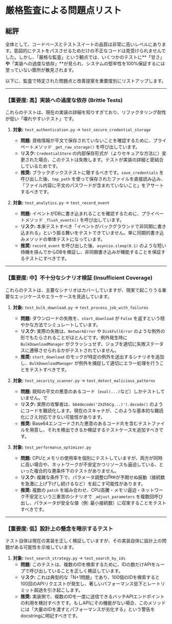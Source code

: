 # 厳格監査による問題点リスト

## 総評

全体として、コードベースとテストスイートの品質は非常に高いレベルにあります。意図的にテストをパスさせるためだけの不正なコードは見受けられませんでした。しかし、「厳格な監査」という観点では、いくつかのテストに**「甘さ」**や**「実装への過度な依存」**が見られ、システムの堅牢性を100%保証するには至っていない箇所が散見されます。

以下に、監査で特定された問題点と改善提案を重要度別にリストアップします。

---

### 【重要度: 高】実装への過度な依存 (Brittle Tests)

これらのテストは、現在の実装の詳細を知りすぎており、リファクタリング耐性が低い「壊れやすいテスト」です。

1.  **対象:** `test_authentication.py` -> `test_secure_credential_storage`
    *   **問題:** 資格情報が平文で保存されていないことを確認するために、プライベートメソッド `_get_raw_storage()` を呼び出しています。
    *   **リスク:** `CredentialStore` の内部保存形式が（よりセキュアな方法に）変更された場合、このテストは失敗します。テストが実装の詳細と密結合しているためです。
    *   **推奨:** ブラックボックステストに徹するべきです。`save_credentials` を呼び出した後、`tmp_path` を使って保存されたファイルを直接読み込み、「ファイル内容に平文のパスワードが含まれていないこと」をアサートするべきです。

2.  **対象:** `test_analytics.py` -> `test_record_event`
    *   **問題:** イベントがDBに書き込まれることを確認するために、プライベートメソッド `_flush_events()` を呼び出しています。
    *   **リスク:** 本来テストすべき「イベントがバックグラウンドで非同期に書き込まれる」という振る舞いをテストできていません。単に同期的書き込みメソッドの単体テストになっています。
    *   **推奨:** `record_event` を呼び出した後、`asyncio.sleep(0.1)` のような短い待機を挟んでからDBを検証し、非同期書き込みが機能することを保証するテストにすべきです。

---

### 【重要度: 中】不十分なシナリオ検証 (Insufficient Coverage)

これらのテストは、主要なシナリオはカバーしていますが、現実で起こりうる重要なエッジケースやエラーケースを見逃しています。

1.  **対象:** `test_bulk_download.py` -> `test_process_job_with_failures`
    *   **問題:** ダウンロードの失敗を、`start_download` が `False` を返すという穏やかな方法でシミュレートしています。
    *   **リスク:** 実際の失敗は、`NetworkError` や `DiskFullError` のような例外の形でもたらされることがほとんどです。例外発生時に `BulkDownloadManager` がクラッシュせず、ジョブを適切に失敗ステータスに遷移させられるかがテストされていません。
    *   **推奨:** `start_download` のモックが特定の例外を送出するシナリオを追加し、`BulkDownloadManager` が例外を捕捉して適切にエラー処理を行うことをテストすべきです。

2.  **対象:** `test_security_scanner.py` -> `test_detect_malicious_patterns`
    *   **問題:** 既知の平文の悪意のあるコード（`eval(...)`など）しかテストしていません。で
    *   **リスク:** 実際の攻撃者は、`b64decode('ZXZhbCg...)').decode()` のようにコードを難読化します。現在のスキャナが、このような基本的な難読化にさえ対応できない可能性があります。
    *   **推奨:** Base64エンコードされた悪意のあるコード片を含むテストファイルを用意し、それを検出できるか検証するテストケースを追加すべきです。

3.  **対象:** `test_performance_optimizer.py`
    *   **問題:** CPUとメモリの使用率を個別にテストしていますが、両方が同時に高い場合や、ネットワークが不安定かつリソースも逼迫している、といった複合的な悪条件下のテストがありません。
    *   **リスク:** 複雑な条件下で、パラメータ調整ロजिकが予期せぬ振動（接続数を急激に上げ下げし続けるなど）を起こす可能性があります。
    *   **推奨:** 複数の `patch` を組み合わせ、CPU高騰・メモリ逼迫・ネットワーク不安定という三重苦のシナリオで `_adjust_parameters` を複数回呼び出し、パラメータが安全な値（例: 最小接続数）に収束することをテストすべきです。

---

### 【重要度: 低】設計上の懸念を暗示するテスト

テスト自体は現在の実装を正しく検証していますが、その実装自体に設計上の問題がある可能性を示唆しています。

1.  **対象:** `test_search_strategy.py` -> `test_search_by_ids`
    *   **問題:** このテストは、複数のIDを検索するために、IDの数だけAPIをループで呼び出していることを正しく検証しています。
    *   **リスク:** これは典型的な「N+1問題」であり、100個のIDを検索すると100回のAPIリクエストが発生し、著しいパフォーマンス低下とレートリミット超過を引き起こします。
    *   **推奨:** 実装側で、複数のIDを一度に送信できるバッチAPIエンドポイントの利用を検討すべきです。もしAPIにその機能がない場合、このメソッドには「大量のIDを渡すとパフォーマンスが劣化する」という警告をdocstringに明記すべきです。
